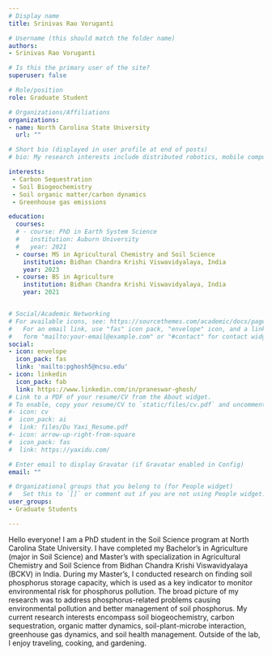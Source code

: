 ```yaml
---
# Display name
title: Srinivas Rao Voruganti

# Username (this should match the folder name)
authors:
- Srinivas Rao Voruganti

# Is this the primary user of the site?
superuser: false

# Role/position
role: Graduate Student

# Organizations/Affiliations
organizations:
- name: North Carolina State University
  url: ""

# Short bio (displayed in user profile at end of posts)
# bio: My research interests include distributed robotics, mobile computing and programmable matter.

interests:
 - Carbon Sequestration
 - Soil Biogeochemistry
 - Soil organic matter/carbon dynamics
 - Greenhouse gas emissions

education:
  courses:
  # - course: PhD in Earth System Science
  #   institution: Auburn University
  #   year: 2021
  - course: MS in Agricultural Chemistry and Soil Science
    institution: Bidhan Chandra Krishi Viswavidyalaya, India
    year: 2023
  - course: BS in Agriculture
    institution: Bidhan Chandra Krishi Viswavidyalaya, India
    year: 2021


# Social/Academic Networking
# For available icons, see: https://sourcethemes.com/academic/docs/page-builder/#icons
#   For an email link, use "fas" icon pack, "envelope" icon, and a link in the
#   form "mailto:your-email@example.com" or "#contact" for contact widget.
social:
- icon: envelope
  icon_pack: fas
  link: 'mailto:pghosh5@ncsu.edu'
- icon: linkedin
  icon_pack: fab
  link: https://www.linkedin.com/in/praneswar-ghosh/
# Link to a PDF of your resume/CV from the About widget.
# To enable, copy your resume/CV to `static/files/cv.pdf` and uncomment the lines below.
#- icon: cv
#  icon_pack: ai
#  link: files/Du Yaxi_Resume.pdf
#- icon: arrow-up-right-from-square
#  icon_pack: fas
#  link: https://yaxidu.com/ 

# Enter email to display Gravatar (if Gravatar enabled in Config)
email: ""

# Organizational groups that you belong to (for People widget)
#   Set this to `[]` or comment out if you are not using People widget.
user_groups:
- Graduate Students

---
```


Hello everyone! I am a PhD student in the Soil Science program at North Carolina State University. I have completed my Bachelor’s in Agriculture (major in Soil Science) and Master’s with specialization in Agricultural Chemistry and Soil Science from Bidhan Chandra Krishi Viswavidyalaya (BCKV) in India. During my Master’s, I conducted research on finding soil phosphorus storage capacity, which is used as a key indicator to monitor environmental risk for phosphorus pollution. The broad picture of my research was to address phosphorus-related problems causing environmental pollution and better management of soil phosphorus. My current research interests encompass soil biogeochemistry, carbon sequestration, organic matter dynamics, soil-plant-microbe interaction, greenhouse gas dynamics, and soil health management. Outside of the lab, I enjoy traveling, cooking, and gardening.
